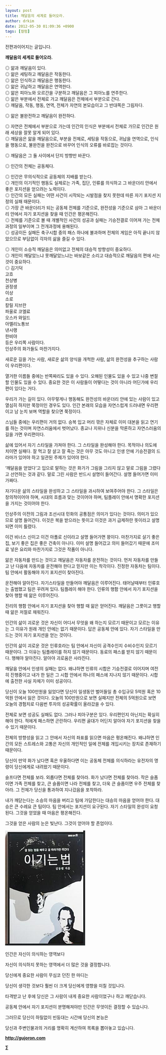 ```yaml
---
layout: post
title: 깨달음의 세계로 들어오라.
author: drkim
date: 2012-05-30 01:09:36 +0900
tags: [컬럼]
---
```

전편과이어지는 글입니다.



**깨달음의 세계로 들어오라.** 



◎ 앎과 깨달음이 있다.  
◎ 앎은 세팅하고 깨달음은 작동한다.  
◎ 앎은 인식하고 깨달음은 행동한다.  
◎ 앎은 귀납하고 깨달음은 연역한다.  
◎ 앎은 피아노와 오르간을 구분하고 깨달음은 그 피아노를 연주한다.  
◎ 앎은 부분에서 전체로 가고 깨달음은 전체에서 부분으로 간다.  
◎ 깨달음, 작동, 행동, 연역, 전체가 자연의 본모습이고 그 반대쪽은 그림자다. 

◎ 앎은 불완전하고 깨달음이 완전하다.





◎ 자연은 전체에서 부분으로 가는데 인간의 인식은 부분에서 전체로 가므로 인간은 원래 세상을 잘못 알게 되어 있다.   
◎ 깨달음은 앎을 깨달음으로, 부분을 전체로, 세팅을 작동으로, 귀납을 연역으로, 인식을 행동으로, 불완전을 완전으로 바꾸어 인식의 오류를 바로잡는 것이다.

◎ 깨달음은 그 둘 사이에서 단지 방향만 바꾼다. 



◎ 인간의 전체는 공동체다. 

  
◎ 인간은 무의식적으로 공동체의 지배를 받는다.  
◎ 개인의 이기적인 행동도 실제로는 가족, 집단, 인류를 의식하고 그 바운더리 안에서 좋은 포지션을 얻으려는 노력이다.   
◎ 인간의 모든 실패는 어떤 사건이 시작되는 시발점을 찾지 못한데 따른 자기 포지션 지정의 실패 때문이다.   
◎ 가장 큰 바운더리가 되는 공동체 전체를 기준으로, 완전성을 기준으로 삼아 그 바운더리 안에서 자기 포지션을 찾을 때 인간은 평온해진다.  
◎ 전체를 기준으로 볼 때 개별적인 사건의 성공과 실패는 기승전결로 이어져 가는 전체과정의 일부이며 그 전개과정에 용해된다.   
◎ 성공이든 실패든 축구시합 중의 패스 하나에 불과하며 전체의 게임은 아직 끝나지 않았으므로 부담없이 각자의 삶을 즐길 수 있다. 
  




◎ 개인이 소승적 깨달음은 의미없고 전체의 대승적 방향성이 중요하다.  
◎ 개인이 깨달았느냐 못깨달았느냐는 바보같은 소리고 대승적으로 깨달음의 편에 서는 것이 중요하다.  
◎ 김기덕  
고흐   
천상병   
권정생   
이상   
소로   
칼릴 지브란   
파울로 코엘료   
오스카 와일드  
아멜리노통브  
낸시랭  
한비야   
등은 우리쪽 사람이다.  
인상주의 화가들도 마찬가지다.  


새로운 길을 가는 사람, 새로운 삶의 양식을 개척한 사람, 삶의 완전성을 추구하는 사람이 우리편이다. 

열거한 이름들 중에는 반쪽짜리도 있을 수 있다. 오해된 인물도 있을 수 있고 나중 변절할 인물도 있을 수 있다. 중요한 것은 이 사람들이 어떻다는 것이 아니라 어딘가에 우리편이 있다는 거다. 

우리가 가는 길이 있다. 아무렇게나 행동해도 완전성의 바운더리 안에 있는 사람이 있고 열심히 하지만 쭉정이인 경우도 있다. 인간 본래의 모습을 자연스럽게 드러내면 우리편이고 남 눈치 보며 역할을 찾으면 쭉정이다. 

스님들 중에는 우리편이 거의 없다. 승복 입고 머리 깎은 자체로 이미 대본을 읽고 연기를 하는 것이며 자연스러움에서 벗어났다. 종교나 지위나 신분을 막론하고 자연스러움의 길을 가면 우리편이다. 

삶에 있어서 자기 스타일을 가져야 한다. 그 스타일을 완성해야 한다. 목적이나 의도에 치이면 실패다. 잘 먹고 잘 살고 잘 죽는 것은 아무 것도 아니고 인생 안에 기승전결의 드라마가 있어야 하고 일관된 주제가 있어야 한다. 

‘깨달음을 얻었다’고 입으로 말하는 것은 화가가 그림을 그리지 않고 말로 그림을 그렸다고 선언하는 것과 같다. 말로 그린 사람은 반드시 설명이 들어간다. 설명 들어가면 이미 가짜다. 

자기다운 삶의 스타일을 완성하고 그 스타일을 과시하여 보여주어야 한다. 그 스타일은 창의적이어야 하며, 시대의 흐름과 맞는 것이어야 하며, 팀플레이 안에서 명확한 포지션을 가지는 것이어야 한다. 

인상주의 이전의 그림과 조선시대 민화의 공통점은 의미가 있다는 것이다. 의미가 있으므로 설명 들어간다. 이것은 복을 받으라는 뜻이고 이것은 과거 급제하란 뜻이라고 설명되면 이미 틀렸다. 

이건 비너스 신이고 이건 아폴로 신이라고 설명 들어가면 꽝이다. 마찬가지로 살기 좋은 집, 보기 좋은 집은 좋은 건축이 아니다. 이미 설명 들어갔고 의미 들어갔기 때문에 조미료 넣은 요리와 마찬가지로 그것은 작품이 아니다. 

앎은 자동차를 만드는 것이고 깨달음은 자동차를 운전하는 것이다. 먼저 자동차를 만들고 난 다음에 자동차를 운전해야 한다고 믿지만 이는 착각이다. 진정한 자동차는 팀이다. 팀 안에서 활동해야 자기 포지션이 찾아진다. 

운전해야 알아진다. 자기스타일을 만들어야 깨달음은 이루어진다. 태어날때부터 인류호는 출범했고 팀은 꾸려져 있다. 팀플레이 해야 한다. 인류의 행함 안에서 자기 포지션을 찾아 행할 때 앎은 이루어진다. 

진리의 행함 안에서 자기 포지션을 찾아 행할 때 앎은 얻어진다. 깨달음은 그릇이고 행할 때 앎은 저절로 채워진다. 

인간의 삶이 괴로운 것은 자신이 어디서 무엇을 왜 하는지 모르기 때문이고 모르는 이유는 그 이유가 원래 개인 안에는 없기 때문이다. 답은 공동체 안에 있다. 자기 스타일을 만드는 것이 자기 포지션을 얻는 것이다. 

인간의 삶이 괴로운 것은 인류호라는 팀 안에서 자신이 공격수인지 수비수인지 모르기 때문이다. 그 이유는 팀플레이를 하지 않기 때문이다. 동료의 패스를 받지 않기 때문이다. 행해야 알아진다. 알아야 괴로움은 사라진다. 

깨달음 안에서 인생의 실패는 없다. 왜냐하면 인류의 시합은 기승전결로 이어지며 여전히 진행중이고 내가 한 일은 그 시합 안에서 하나의 패스에 지나지 않기 때문이다. 시합에 출전한 사실 자체가 이미 성공이다. 

당신이 오늘 100만원을 잃었다면 당신이 일생동안 벌어들일 총 수입규모 5억원 혹은 10억원 안에서 잃은 것이다. 오늘의 100만원으로 보면 실패지만 전체의 5억원으로 보면 오늘의 경험치로 다음번 투자의 성공확률이 올라갔을 수 있다. 

전체로 보면 성공도 실패도 없다. 그러나 피아구분은 있다. 우리편인지 아닌지는 확실히 해야 한다. 적에게 패스하면 곤란하다. 우리편 골대가 어딘지 알아야 자기 포지션을 찾을 수 있기 때문이다. 

전체의 방향성을 읽고 그 안에서 자신의 좌표를 읽으면 마음은 평온해진다. 왜냐하면 인간의 모든 스트레스와 고통은 자신의 개인적인 일에 전체를 개입시키는 장치로 존재하기 때문이다. 

당신이 만약 화가 났다면 혹은 우울하다면 이는 공동체 전체를 의식하라는 유전자의 명령이 당신에게로 내려왔기 때문이다. 

슬프다면 전체를 보라. 외롭다면 전체를 찾아라. 화가 났다면 전체를 찾아라. 작은 슬픔이면 가족 전체를 찾고, 큰 슬픔이면 나라 전체를 찾고, 더욱 큰 슬픔이면 우주 전체를 찾아라. 그 전체가 당신을 통과하여 지나갔음을 포착하라. 

내가 깨닫는다는 소승의 마음을 버리고 팀에 가담한다는 대승의 마음을 얻어야 한다. 대승은 큰 수레요 큰 팀이다. 팀 안에서는 포지션이 요구된다. 자기 스타일의 완성이 요청된다. 그것을 얻었을 때 마음은 평온해진다. 

그것을 얻은 사람의 눈은 빛난다. 그것이 얻어야 할 존엄이다. 




  




![](/files/attach/images/199/290/248/123456.JPG)



인간은 자신이 의식하는 영역보다 

자신이 의식하지 못하는 영역에서 더 많은 것을 결정합니다.



당신에게 중요한 사람이 무심코 던진 한 마디는

당신이 생각한 것보다 훨씬 더 크게 당신에게 영향을 미칠 것입니다.



타격받고 난 후에 당신은 그 사람이 내게 중요한 사람이었구나 하고 깨닫습니다.

공동체 안에서 자기 포지션이 분명해져야만 인간은 무엇이든 결정할 수 있습니다.



그러므로 당신이 하릴없이 빈둥대는 시간에 당신의 본능은

당신과 주변인물과의 거리를 명확히 계산하여 목록을 뽑아놓고 있습니다.







**http://gujoron.com**  


**∑**